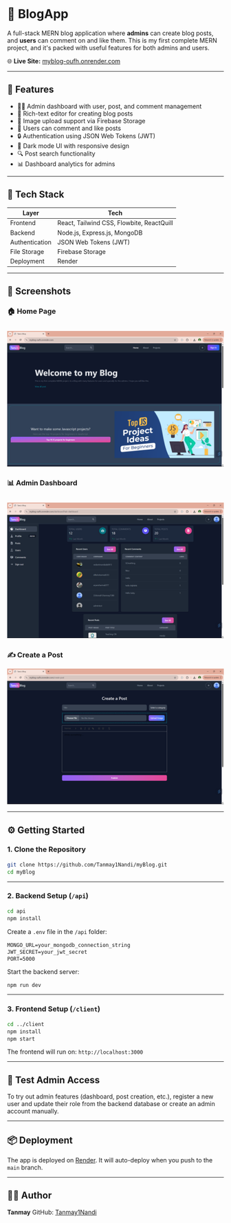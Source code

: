 # 📝 BlogApp

A full-stack MERN blog application where **admins** can create blog posts, and **users** can comment on and like them. This is my first complete MERN project, and it's packed with useful features for both admins and users.

🌐 **Live Site:** [myblog-oufh.onrender.com](https://myblog-oufh.onrender.com)

---

## 🚀 Features

* 🧑‍💼 Admin dashboard with user, post, and comment management
* 📝 Rich-text editor for creating blog posts
* 📸 Image upload support via Firebase Storage
* 💬 Users can comment and like posts
* 🔒 Authentication using JSON Web Tokens (JWT)
* 🌙 Dark mode UI with responsive design
* 🔍 Post search functionality
* 📊 Dashboard analytics for admins

---

## 💠 Tech Stack

| Layer          | Tech                          |
| -------------- | ----------------------------- |
| Frontend       | React, Tailwind CSS, Flowbite, ReactQuill |
| Backend        | Node.js, Express.js, MongoDB  |
| Authentication | JSON Web Tokens (JWT)         |
| File Storage   | Firebase Storage              |
| Deployment     | Render                        |

---

## 📸 Screenshots

### 🏠 Home Page
![Home Page](./screenshots/home.png)
---

### 📊 Admin Dashboard
![Admin Dashboard](./screenshots/dashboard.png)
---

### ✍️ Create a Post
![Create Post](./screenshots/create-post.png)


---

## ⚙️ Getting Started

### 1. Clone the Repository

```bash
git clone https://github.com/Tanmay1Nandi/myBlog.git
cd myBlog
```

---

### 2. Backend Setup (`/api`)

```bash
cd api
npm install
```

Create a `.env` file in the `/api` folder:

```env
MONGO_URL=your_mongodb_connection_string
JWT_SECRET=your_jwt_secret
PORT=5000
```

Start the backend server:

```bash
npm run dev
```

---

### 3. Frontend Setup (`/client`)

```bash
cd ../client
npm install
npm start
```

The frontend will run on: `http://localhost:3000`

---

## 🧰 Test Admin Access

To try out admin features (dashboard, post creation, etc.), register a new user and update their role from the backend database or create an admin account manually.

---

## 📦 Deployment

The app is deployed on [Render](https://render.com/). It will auto-deploy when you push to the `main` branch.

---


## 🙇‍♂️ Author

**Tanmay**
GitHub: [Tanmay1Nandi](https://github.com/Tanmay1Nandi)
